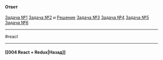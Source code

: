 #### Ответ

[Задача №1](https://codesandbox.io/s/react-middle-usecontext-bad-nwhjqw?file=/src/App.js)
[Задача №2](https://codesandbox.io/s/react-middle-realizuy-counter-1-hsyj87?file=/src/App.js) и [Решение](https://codesandbox.io/s/react-middle-realizuy-counter-2-nddkym?file=/src/App.js) 
[Задача №3](https://codesandbox.io/s/react-middle-todos-r3qmt3)
[Задача №4](https://codesandbox.io/s/react-middle-api-v2wp87)
[Задача №5](https://codesandbox.io/s/react-middle-bad-code-useeffect-6np4dw)
[Задача №6](https://codesandbox.io/s/react-middle-windows-scroll-4gn3ft)

____
#react

____

#### [[004 React + Redux|Назад]]